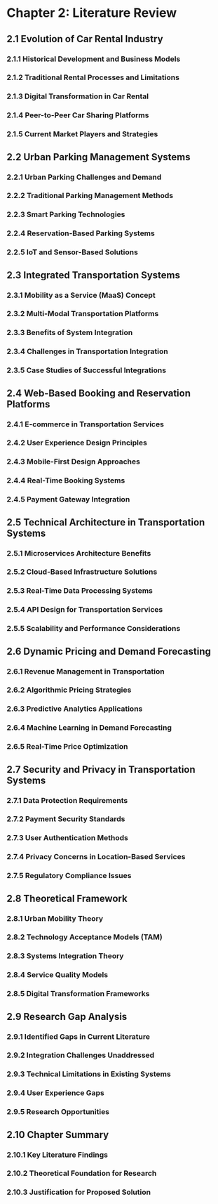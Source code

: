 # Chapter 2: Literature Review

## 2.1 Evolution of Car Rental Industry

### 2.1.1 Historical Development and Business Models
### 2.1.2 Traditional Rental Processes and Limitations
### 2.1.3 Digital Transformation in Car Rental
### 2.1.4 Peer-to-Peer Car Sharing Platforms
### 2.1.5 Current Market Players and Strategies

## 2.2 Urban Parking Management Systems

### 2.2.1 Urban Parking Challenges and Demand
### 2.2.2 Traditional Parking Management Methods
### 2.2.3 Smart Parking Technologies
### 2.2.4 Reservation-Based Parking Systems
### 2.2.5 IoT and Sensor-Based Solutions

## 2.3 Integrated Transportation Systems

### 2.3.1 Mobility as a Service (MaaS) Concept
### 2.3.2 Multi-Modal Transportation Platforms
### 2.3.3 Benefits of System Integration
### 2.3.4 Challenges in Transportation Integration
### 2.3.5 Case Studies of Successful Integrations

## 2.4 Web-Based Booking and Reservation Platforms

### 2.4.1 E-commerce in Transportation Services
### 2.4.2 User Experience Design Principles
### 2.4.3 Mobile-First Design Approaches
### 2.4.4 Real-Time Booking Systems
### 2.4.5 Payment Gateway Integration

## 2.5 Technical Architecture in Transportation Systems

### 2.5.1 Microservices Architecture Benefits
### 2.5.2 Cloud-Based Infrastructure Solutions
### 2.5.3 Real-Time Data Processing Systems
### 2.5.4 API Design for Transportation Services
### 2.5.5 Scalability and Performance Considerations

## 2.6 Dynamic Pricing and Demand Forecasting

### 2.6.1 Revenue Management in Transportation
### 2.6.2 Algorithmic Pricing Strategies
### 2.6.3 Predictive Analytics Applications
### 2.6.4 Machine Learning in Demand Forecasting
### 2.6.5 Real-Time Price Optimization

## 2.7 Security and Privacy in Transportation Systems

### 2.7.1 Data Protection Requirements
### 2.7.2 Payment Security Standards
### 2.7.3 User Authentication Methods
### 2.7.4 Privacy Concerns in Location-Based Services
### 2.7.5 Regulatory Compliance Issues

## 2.8 Theoretical Framework

### 2.8.1 Urban Mobility Theory
### 2.8.2 Technology Acceptance Models (TAM)
### 2.8.3 Systems Integration Theory
### 2.8.4 Service Quality Models
### 2.8.5 Digital Transformation Frameworks

## 2.9 Research Gap Analysis

### 2.9.1 Identified Gaps in Current Literature
### 2.9.2 Integration Challenges Unaddressed
### 2.9.3 Technical Limitations in Existing Systems
### 2.9.4 User Experience Gaps
### 2.9.5 Research Opportunities

## 2.10 Chapter Summary

### 2.10.1 Key Literature Findings
### 2.10.2 Theoretical Foundation for Research
### 2.10.3 Justification for Proposed Solution
